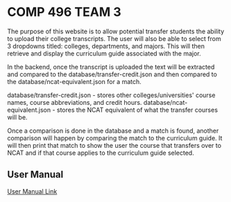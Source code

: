 # COMP 496 TEAM 3
The purpose of this website is to allow potential transfer students the ability to upload their college transcripts. The user will also be able to select from 3 dropdowns titled: colleges, departments, and majors. This will then retrieve and display the curriculum guide associated with the major. 

In the backend, once the transcript is uploaded the text will be extracted and compared to the database/transfer-credit.json and then compared to the database/ncat-equivalent.json for a match. 

database/transfer-credit.json - stores other colleges/universities' course names, course abbreviations, and credit hours.
database/ncat-equivalent.json - stores the NCAT equivalent of what the transfer courses will be. 

Once a comparison is done in the database and a match is found, another comparison will happen by comparing the match to the curriculum guide. It will then print that match to show the user the course that transfers over to NCAT and if that course applies to the curriculum guide selected.

## User Manual
[User Manual Link](https://www.example.com)
